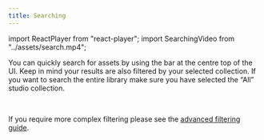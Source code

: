 ```yaml
---
title: Searching
---
```

import ReactPlayer from "react-player";
import SearchingVideo from "../assets/search.mp4";

You can quickly search for assets by using the bar at the centre top of the UI. Keep in mind your results are also filtered by your selected collection. If you want to search the entire library   make sure you have selected the “All” studio collection.

<ReactPlayer playing loop controls width="100%" height="auto" url={SearchingVideo} /><br/>

If you require more complex filtering please see the [advanced filtering guide](../advanced_guides/advanced_filtering.md).
